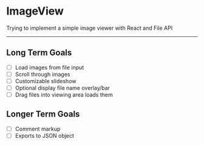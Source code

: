 # ImageView
Trying to implement a simple image viewer with React and File API

- - - -

## Long Term Goals ##
- [ ] Load images from file input
- [ ] Scroll through images
- [ ] Customizable slideshow
- [ ] Optional display file name overlay/bar
- [ ] Drag files into viewing area loads them

## Longer Term Goals ##
- [ ] Comment markup
- [ ] Exports to JSON object
